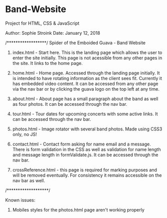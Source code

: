 # Band-Website
Project for HTML, CSS &amp; JavaScript

Author: Sophie Stroink
Date: January 12, 2018

/******************/
Spider of the Emboided Guava - Band Website

1. index.html - Start here. This is the landing page which allows the user to enter the site
initially. This page is not acessible from any other pages in the site. It links to the home page.

2. home.html - Home page. Accessed through the landing page initially. It is intended to have rotating information
as the client sees fit. Currently it has embedded video content. It can be accessed from any other page via the nav bar
or by clicking the guava logo on the top left at any time. 

3. about.html - About page has a small paragraph about the band as well as four photos. It can be accessed through the nav bar. 

4. tour.html - Tour dates for upcoming concerts with some active links. It can be accessed through the nav bar. 

5. photos.html - Image rotator with several band photos. Made using CSS3 only, no JS!

6. contact.html - Contact form asking for name email and a message. There is form validation in the CSS as well as validation
for name length and message length in formValidate.js. It can be accessed through the nav bar. 

7. crossReference.html - this page is required for marking purposes and will be removed eventually. For consistency it remains 
accessible on the nav bar as well. 

/*******************/

Known issues: 
1. Mobiles styles for the photos.html page aren't working properly
